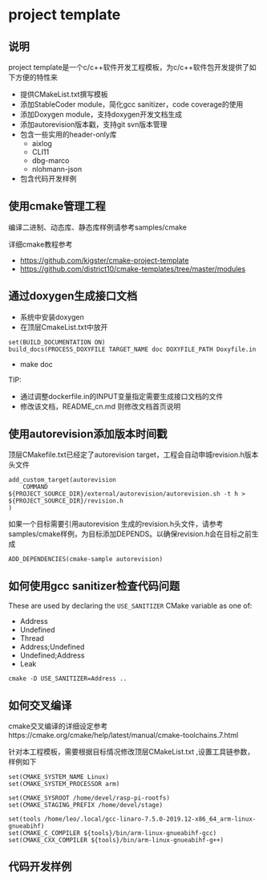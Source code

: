 # project template

## 说明

project template是一个c/c++软件开发工程模板，为c/c++软件包开发提供了如下方便的特性来

* 提供CMakeList.txt撰写模板
* 添加StableCoder module，简化gcc sanitizer，code coverage的使用
* 添加Doxygen module，支持doxygen开发文档生成
* 添加autorevision版本戳，支持git svn版本管理
* 包含一些实用的header-only库
  * aixlog
  * CLI11
  * dbg-marco
  * nlohmann-json
* 包含代码开发样例

## 使用cmake管理工程

编译二进制、动态库、静态库样例请参考samples/cmake

详细cmake教程参考
* https://github.com/kigster/cmake-project-template 
* https://github.com/district10/cmake-templates/tree/master/modules

## 通过doxygen生成接口文档

* 系统中安装doxygen
* 在顶层CmakeList.txt中放开
```
set(BUILD_DOCUMENTATION ON)
build_docs(PROCESS_DOXYFILE TARGET_NAME doc DOXYFILE_PATH Doxyfile.in
```
* make doc

TIP:
 - 通过调整dockerfile.in的INPUT变量指定需要生成接口文档的文件
 - 修改该文档，README_cn.md 则修改文档首页说明


## 使用autorevision添加版本时间戳

顶层CMakefile.txt已经定了autorevision target，工程会自动申城revision.h版本头文件
```
add_custom_target(autorevision 
    COMMAND ${PROJECT_SOURCE_DIR}/external/autorevision/autorevision.sh -t h > ${PROJECT_SOURCE_DIR}/revision.h
)
```

如果一个目标需要引用autorevision 生成的revision.h头文件，请参考samples/cmake样例，为目标添加DEPENDS。以确保revision.h会在目标之前生成
```
ADD_DEPENDENCIES(cmake-sample autorevision)
```

## 如何使用gcc sanitizer检查代码问题

These are used by declaring the `USE_SANITIZER` CMake variable as one of:
- Address
- Undefined
- Thread
- Address;Undefined
- Undefined;Address
- Leak

`cmake -D USE_SANITIZER=Address ..`

## 如何交叉编译

cmake交叉编译的详细设定参考https://cmake.org/cmake/help/latest/manual/cmake-toolchains.7.html

针对本工程模板，需要根据目标情况修改顶层CMakeList.txt ,设置工具链参数，样例如下
```
set(CMAKE_SYSTEM_NAME Linux)
set(CMAKE_SYSTEM_PROCESSOR arm)

set(CMAKE_SYSROOT /home/devel/rasp-pi-rootfs)
set(CMAKE_STAGING_PREFIX /home/devel/stage)

set(tools /home/leo/.local/gcc-linaro-7.5.0-2019.12-x86_64_arm-linux-gnueabihf)
set(CMAKE_C_COMPILER ${tools}/bin/arm-linux-gnueabihf-gcc)
set(CMAKE_CXX_COMPILER ${tools}/bin/arm-linux-gnueabihf-g++)
```

## 代码开发样例

